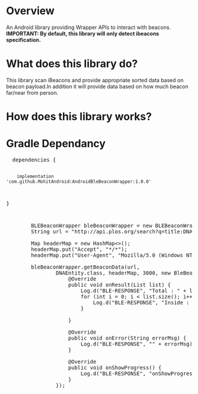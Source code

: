 <h1>Overview</h1>
<p>An Android library providing Wrapper APIs to interact with beacons.
<b><br>IMPORTANT: By default, this library will only detect ibeacons specification.</b>
<h1>What does this library do?</h1>
<p>This library scan iBeacons and provide appropriate sorted data based on beacon payload.In addition it will provide data based on how much beacon far/near from person.
<h1>How does this library works?</h1>


 <h1>Gradle Dependancy</h1>
 <p>
 <pre>
  dependencies {
  
	    implementation 'com.github.MohitAndroid:AndroidBleBeaconWrapper:1.0.0'
  }
 </pre>
 


<pre>

        BLEBeaconWrapper bleBeaconWrapper = new BLEBeaconWrapper(this);
        String url = "http://api.plos.org/search?q=title:DNA";
        
        Map<String, String> headerMap = new HashMap<>();
        headerMap.put("Accept", "*/*");
        headerMap.put("User-Agent", "Mozilla/5.0 (Windows NT 6.1; WOW64) AppleWebKit/537.36 (KHTML, like Gecko) Chrome/66.0.3359.117 Safari/537.36");

        bleBeaconWrapper.getBeaconData(url,
                DNAEntity.class, headerMap, 3000, new BleBeaconListener<BeaconResultEntity>() {
                    @Override
                    public void onResult(List<BeaconResultEntity> list) {
                        Log.d("BLE-RESPONSE", "Total : " + list.size());
                        for (int i = 0; i < list.size(); i++) {
                            Log.d("BLE-RESPONSE", "Inside : " + list.get(i).getResult().size());
                        }

                    }

                    @Override
                    public void onError(String errorMsg) {
                        Log.d("BLE-RESPONSE", "" + errorMsg);
                    }

                    @Override
                    public void onShowProgress() {
                        Log.d("BLE-RESPONSE", "onShowProgress");
                    }
                });
   </pre>
